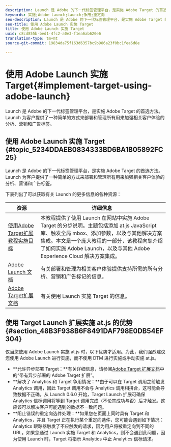 ```yaml
---
description: Launch 是 Adobe 的下一代标签管理平台，是实施 Adobe Target 的首选方法。Launch 为客户提供了一种简单的方式来部署和管理所有用来加强相关客户体验的分析、营销和广告标签。
keywords: 实施;Adobe Launch;Launch;争用;重定向
seo-description: Launch 是 Adobe 的下一代标签管理平台，是实施 Adobe Target 的首选方法。Launch 为客户提供了一种简单的方式来部署和管理所有用来加强相关客户体验的分析、营销和广告标签。
seo-title: 使用 Adobe Launch 实施 Target
title: 使用 Adobe Launch 实施 Target
uuid: c8cd855b-bed1-4fc2-a0e3-f1ea6ab620e6
translation-type: tm+mt
source-git-commit: 19834da75f163d6357bc9b986a23f0bc1fea6d8e

---
```



# 使用 Adobe Launch 实施 Target{#implement-target-using-adobe-launch}

Launch 是 Adobe 的下一代标签管理平台，是实施 Adobe Target 的首选方法。Launch 为客户提供了一种简单的方式来部署和管理所有用来加强相关客户体验的分析、营销和广告标签。

## 使用 Adobe Launch 实施 Target {#topic_5234DDAEB0834333BD6BA1B05892FC25}

Launch 是 Adobe 的下一代标签管理平台，是实施 Adobe Target 的首选方法。Launch 为客户提供了一种简单的方式来部署和管理所有用来加强相关客户体验的分析、营销和广告标签。

下表列出了可以获取有关 Launch 的更多信息的各种资源：

| 资源 | 详细信息 |
|--- |--- |
| [使用Adobe Target扩展教程实施目标](https://docs.adobe.com/content/help/en/experience-cloud/implementing-in-websites-with-launch/implement-solutions/target.html) | 本教程提供了使用 Launch 在网站中实施 Adobe Target 的分步说明。主题包括添加 at.js JavaScript 库、触发全局 mbox、添加参数，以及与其他解决方案集成。本文是一个庞大教程的一部分，该教程向您介绍了如何实施 Adobe Launch，以及与其他 Adobe Experience Cloud 解决方案集成。 |
| [Adobe Launch 文档](https://docs.adobelaunch.com/getting-started) | 有关部署和管理为相关客户体验提供支持所需的所有分析、营销和广告标记的信息。 |
| [Adobe Target扩展文档](https://docs.adobelaunch.com/extension-reference/web/adobe-target-extension) | 有关使用 Launch 实施 Target 的信息。 |

## 使用 Target Launch 扩展实施 at.js 的优势 {#section_48B3F938B6F8491DAF798E0DB54EF304}

仅当您使用 Adobe Launch 实施 at.js 时，以下优势才适用。为此，我们强烈建议您使用 Adobe Launch 进行实施，而不使用 DTM 进行实施或手动实施 at.js。

* **允许异步部署 Target：**有关详细信息，请参阅[Adobe Target 扩展文档](https://docs.adobelaunch.com/extension-reference/web/adobe-target-extension)中的“带有异步部署的 Adobe Target 扩展”。
* **解决了 Analytics 和 Target 争用情况：**由于可以在 Target 调用之前触发 Analytics 调用，因此 Target 调用不会与 Analytics 调用相拼合，这可能会导致数据不正确。从 Launch 0.6.0 开始，Target Launch 扩展可确保 Analytics 信标调用将等到 Target 调用完成（不论其成功与否）后才触发。这应该可以解决客户可能遇到的数据不一致问题。
* **阻止错误的重定向选件处理：**如果您在页面上同时具有 Target 和 Analytics，并且 Target 正在执行某个重定向选件，您可能会遇到如下情况：Analytics 跟踪器触发了不应触发的请求，因为用户将被重定向到不同的 URL。如果您通过 Launch 实施 Target 和 Analytics，则不会遇到此问题，因为使用 Launch 时，Target 将指示 Analytics 中止 Analytics 信标请求。

